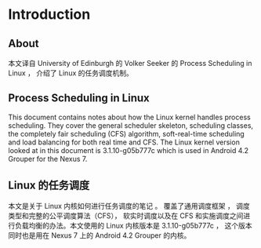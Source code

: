 # Introduction

## About

本文译自 University of Edinburgh 的 Volker Seeker 的 Process Scheduling in Linux ， 介绍了 Linux 的任务调度机制。

## Process Scheduling in Linux

This document contains notes about how the Linux kernel handles process scheduling. They cover
the general scheduler skeleton, scheduling classes, the completely fair scheduling (CFS) algorithm,
soft-real-time scheduling and load balancing for both real time and CFS.
The Linux kernel version looked at in this document is 3.1.10-g05b777c which is used in Android
4.2 Grouper for the Nexus 7.

## Linux 的任务调度

本文是关于 Linux 内核如何进行任务调度的笔记 。 覆盖了通用调度框架 ， 调度类型和完整的公平调度算法（CFS）， 软实时调度以及在 CFS 和实施调度之间进行负载均衡的办法。本文使用的 Linux 内核版本是 3.1.10-g05b777c ， 这个版本同时也是用在 Nexus 7 上的 Android 4.2 Grouper 的内核。

